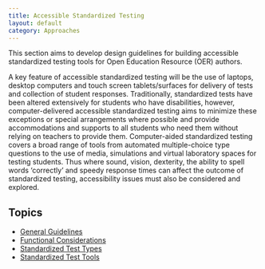 ```yaml
---
title: Accessible Standardized Testing
layout: default
category: Approaches
---
```


This section aims to develop design guidelines for building accessible standardized testing tools for Open Education Resource (OER) authors.

A key feature of accessible standardized testing will be the use of laptops, desktop computers and touch screen tablets/surfaces for delivery of tests and collection of student responses. Traditionally, standardized tests have been altered extensively for students who have disabilities, however, computer-delivered accessible standardized testing aims to minimize these exceptions or special arrangements where possible and provide accommodations and supports to all students who need them without relying on teachers to provide them. Computer-aided standardized testing covers a broad range of tools from automated multiple-choice type questions to the use of media, simulations and virtual laboratory spaces for testing students. Thus where sound, vision, dexterity, the ability to spell words ‘correctly’ and speedy response times can affect the outcome of standardized testing, accessibility issues must also be considered and explored.

## Topics
* [General Guidelines](GeneralGuidelines.html)
* [Functional Considerations](FunctionalConsiderations.html)
* [Standardized Test Types](StandardizedTestTypes.html)
* [Standardized Test Tools](StandardizedTestTools.html)
